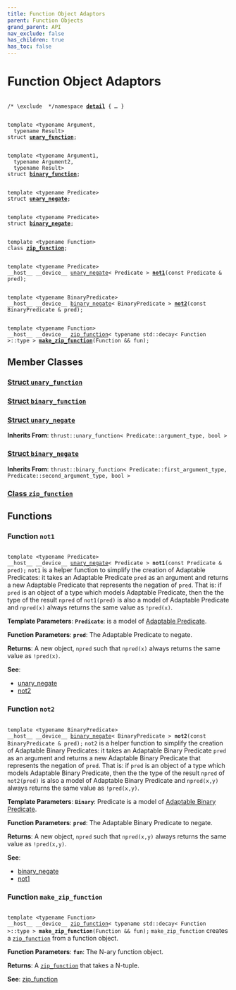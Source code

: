 ```yaml
---
title: Function Object Adaptors
parent: Function Objects
grand_parent: API
nav_exclude: false
has_children: true
has_toc: false
---
```


# Function Object Adaptors

<code class="doxybook">
<span class="doxybook-comment">/* \exclude  */</span><span>namespace <b><a href="/api/namespaces/namespacedetail.html">detail</a></b> { <i>…</i> }</span>
<br>
<span>template &lt;typename Argument,</span>
<span>&nbsp;&nbsp;typename Result&gt;</span>
<span>struct <b><a href="/api/classes/structunary__function.html">unary&#95;function</a></b>;</span>
<br>
<span>template &lt;typename Argument1,</span>
<span>&nbsp;&nbsp;typename Argument2,</span>
<span>&nbsp;&nbsp;typename Result&gt;</span>
<span>struct <b><a href="/api/classes/structbinary__function.html">binary&#95;function</a></b>;</span>
<br>
<span>template &lt;typename Predicate&gt;</span>
<span>struct <b><a href="/api/classes/structunary__negate.html">unary&#95;negate</a></b>;</span>
<br>
<span>template &lt;typename Predicate&gt;</span>
<span>struct <b><a href="/api/classes/structbinary__negate.html">binary&#95;negate</a></b>;</span>
<br>
<span>template &lt;typename Function&gt;</span>
<span>class <b><a href="/api/classes/classzip__function.html">zip&#95;function</a></b>;</span>
<br>
<span>template &lt;typename Predicate&gt;</span>
<span>__host__ __device__ <a href="/api/classes/structunary__negate.html">unary_negate</a>< Predicate > </span><span><b><a href="/api/groups/group__function__object__adaptors.html#function-not1">not1</a></b>(const Predicate & pred);</span>
<br>
<span>template &lt;typename BinaryPredicate&gt;</span>
<span>__host__ __device__ <a href="/api/classes/structbinary__negate.html">binary_negate</a>< BinaryPredicate > </span><span><b><a href="/api/groups/group__function__object__adaptors.html#function-not2">not2</a></b>(const BinaryPredicate & pred);</span>
<br>
<span>template &lt;typename Function&gt;</span>
<span>__host__ __device__ <a href="/api/classes/classzip__function.html">zip_function</a>< typename std::decay< Function >::type > </span><span><b><a href="/api/groups/group__function__object__adaptors.html#function-make_zip_function">make&#95;zip&#95;function</a></b>(Function && fun);</span>
</code>

## Member Classes

<h3 id="struct-unary_function">
<a href="/api/classes/structunary__function.html">Struct <code>unary&#95;function</code>
</a>
</h3>

<h3 id="struct-binary_function">
<a href="/api/classes/structbinary__function.html">Struct <code>binary&#95;function</code>
</a>
</h3>

<h3 id="struct-unary_negate">
<a href="/api/classes/structunary__negate.html">Struct <code>unary&#95;negate</code>
</a>
</h3>

**Inherits From**:
`thrust::unary_function< Predicate::argument_type, bool >`

<h3 id="struct-binary_negate">
<a href="/api/classes/structbinary__negate.html">Struct <code>binary&#95;negate</code>
</a>
</h3>

**Inherits From**:
`thrust::binary_function< Predicate::first_argument_type, Predicate::second_argument_type, bool >`

<h3 id="class-zip_function">
<a href="/api/classes/classzip__function.html">Class <code>zip&#95;function</code>
</a>
</h3>


## Functions

<h3 id="function-not1">
Function <code>not1</code>
</h3>

<code class="doxybook">
<span>template &lt;typename Predicate&gt;</span>
<span>__host__ __device__ <a href="/api/classes/structunary__negate.html">unary_negate</a>< Predicate > </span><span><b>not1</b>(const Predicate & pred);</span></code>
<code>not1</code> is a helper function to simplify the creation of Adaptable Predicates: it takes an Adaptable Predicate <code>pred</code> as an argument and returns a new Adaptable Predicate that represents the negation of <code>pred</code>. That is: if <code>pred</code> is an object of a type which models Adaptable Predicate, then the the type of the result <code>npred</code> of <code>not1(pred)</code> is also a model of Adaptable Predicate and <code>npred(x)</code> always returns the same value as <code>!pred(x)</code>.

**Template Parameters**:
**`Predicate`**: is a model of <a href="https://en.cppreference.com/w/cpp/utility/functional/unary_negate">Adaptable Predicate</a>.

**Function Parameters**:
**`pred`**: The Adaptable Predicate to negate. 

**Returns**:
A new object, <code>npred</code> such that <code>npred(x)</code> always returns the same value as <code>!pred(x)</code>.

**See**:
* <a href="/api/classes/structunary__negate.html">unary_negate</a>
* <a href="/api/groups/group__function__object__adaptors.html#function-not2">not2</a>

<h3 id="function-not2">
Function <code>not2</code>
</h3>

<code class="doxybook">
<span>template &lt;typename BinaryPredicate&gt;</span>
<span>__host__ __device__ <a href="/api/classes/structbinary__negate.html">binary_negate</a>< BinaryPredicate > </span><span><b>not2</b>(const BinaryPredicate & pred);</span></code>
<code>not2</code> is a helper function to simplify the creation of Adaptable Binary Predicates: it takes an Adaptable Binary Predicate <code>pred</code> as an argument and returns a new Adaptable Binary Predicate that represents the negation of <code>pred</code>. That is: if <code>pred</code> is an object of a type which models Adaptable Binary Predicate, then the the type of the result <code>npred</code> of <code>not2(pred)</code> is also a model of Adaptable Binary Predicate and <code>npred(x,y)</code> always returns the same value as <code>!pred(x,y)</code>.

**Template Parameters**:
**`Binary`**: Predicate is a model of <a href="https://en.cppreference.com/w/cpp/utility/functional/AdaptableBinaryPredicate">Adaptable Binary Predicate</a>.

**Function Parameters**:
**`pred`**: The Adaptable Binary Predicate to negate. 

**Returns**:
A new object, <code>npred</code> such that <code>npred(x,y)</code> always returns the same value as <code>!pred(x,y)</code>.

**See**:
* <a href="/api/classes/structbinary__negate.html">binary_negate</a>
* <a href="/api/groups/group__function__object__adaptors.html#function-not1">not1</a>

<h3 id="function-make_zip_function">
Function <code>make&#95;zip&#95;function</code>
</h3>

<code class="doxybook">
<span>template &lt;typename Function&gt;</span>
<span>__host__ __device__ <a href="/api/classes/classzip__function.html">zip_function</a>< typename std::decay< Function >::type > </span><span><b>make_zip_function</b>(Function && fun);</span></code>
<code>make&#95;zip&#95;function</code> creates a <code><a href="/api/classes/classzip__function.html">zip&#95;function</a></code> from a function object.

**Function Parameters**:
**`fun`**: The N-ary function object. 

**Returns**:
A <code><a href="/api/classes/classzip__function.html">zip&#95;function</a></code> that takes a N-tuple.

**See**:
<a href="/api/classes/classzip__function.html">zip_function</a>


